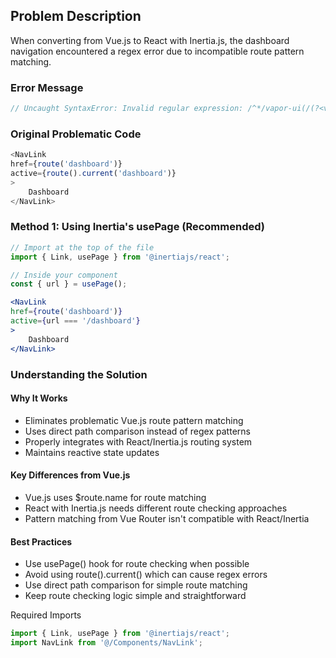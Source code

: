 
## Problem Description
When converting from Vue.js to React with Inertia.js, the dashboard navigation encountered a regex error due to incompatible route pattern matching.

###  Error Message

```js
// Uncaught SyntaxError: Invalid regular expression: /^*/vapor-ui(/(?<view>(.*)))?/?$/: Nothing to repeat

```
### Original Problematic Code


```js
<NavLink
href={route('dashboard')}
active={route().current('dashboard')}
>
    Dashboard
</NavLink>

```

### Method 1: Using Inertia's usePage (Recommended)

```jsx
// Import at the top of the file
import { Link, usePage } from '@inertiajs/react';

// Inside your component
const { url } = usePage();

<NavLink
href={route('dashboard')}
active={url === '/dashboard'}
>
    Dashboard
</NavLink>
```

### Understanding the Solution
#### Why It Works
- Eliminates problematic Vue.js route pattern matching
- Uses direct path comparison instead of regex patterns
- Properly integrates with React/Inertia.js routing system
- Maintains reactive state updates
#### Key Differences from Vue.js
- Vue.js uses $route.name for route matching
- React with Inertia.js needs different route checking approaches
- Pattern matching from Vue Router isn't compatible with React/Inertia
#### Best Practices
- Use usePage() hook for route checking when possible
- Avoid using route().current() which can cause regex errors
- Use direct path comparison for simple route matching
- Keep route checking logic simple and straightforward

Required Imports
```jsx
import { Link, usePage } from '@inertiajs/react';
import NavLink from '@/Components/NavLink';

```


